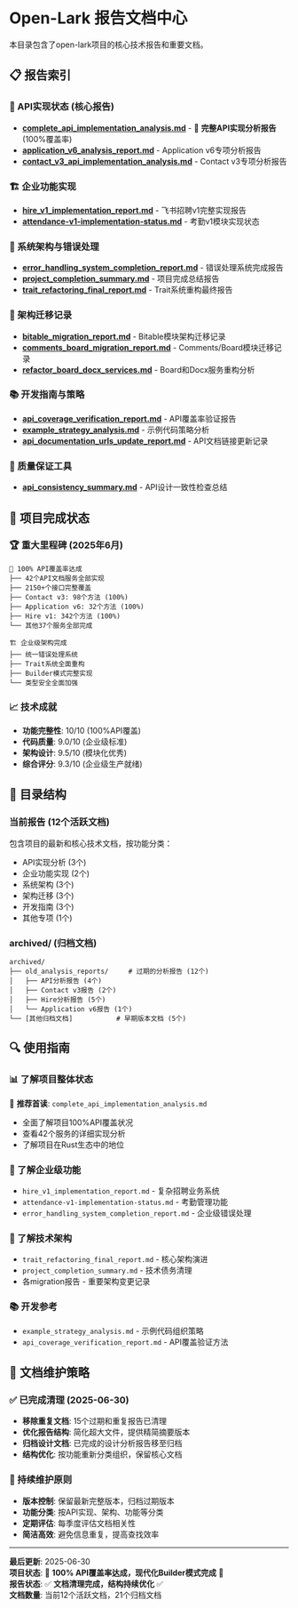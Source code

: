 # Open-Lark 报告文档中心

本目录包含了open-lark项目的核心技术报告和重要文档。

## 📋 报告索引

### 🎯 API实现状态 (核心报告)
- **[complete_api_implementation_analysis.md](./complete_api_implementation_analysis.md)** - 🌟 **完整API实现分析报告** (100%覆盖率)
- **[application_v6_analysis_report.md](./application_v6_analysis_report.md)** - Application v6专项分析报告
- **[contact_v3_api_implementation_analysis.md](./contact_v3_api_implementation_analysis.md)** - Contact v3专项分析报告

### 🏗️ 企业功能实现
- **[hire_v1_implementation_report.md](./hire_v1_implementation_report.md)** - 飞书招聘v1完整实现报告
- **[attendance-v1-implementation-status.md](./attendance-v1-implementation-status.md)** - 考勤v1模块实现状态

### 🔧 系统架构与错误处理
- **[error_handling_system_completion_report.md](./error_handling_system_completion_report.md)** - 错误处理系统完成报告
- **[project_completion_summary.md](./project_completion_summary.md)** - 项目完成总结报告
- **[trait_refactoring_final_report.md](./trait_refactoring_final_report.md)** - Trait系统重构最终报告

### 🔄 架构迁移记录
- **[bitable_migration_report.md](./bitable_migration_report.md)** - Bitable模块架构迁移记录
- **[comments_board_migration_report.md](./comments_board_migration_report.md)** - Comments/Board模块迁移记录
- **[refactor_board_docx_services.md](./refactor_board_docx_services.md)** - Board和Docx服务重构分析

### 📚 开发指南与策略
- **[api_coverage_verification_report.md](./api_coverage_verification_report.md)** - API覆盖率验证报告
- **[example_strategy_analysis.md](./example_strategy_analysis.md)** - 示例代码策略分析
- **[api_documentation_urls_update_report.md](./api_documentation_urls_update_report.md)** - API文档链接更新记录

### 🔧 质量保证工具
- **[api_consistency_summary.md](./api_consistency_summary.md)** - API设计一致性检查总结

## 🎉 项目完成状态

### 🏆 重大里程碑 (2025年6月)
```
🎯 100% API覆盖率达成
├── 42个API文档服务全部实现
├── 2150+个接口完整覆盖
├── Contact v3: 98个方法 (100%)
├── Application v6: 32个方法 (100%)
├── Hire v1: 342个方法 (100%)
└── 其他37个服务全部完成

🏗️ 企业级架构完成
├── 统一错误处理系统
├── Trait系统全面重构
├── Builder模式完整实现
└── 类型安全全面加强
```

### 📈 技术成就
- **功能完整性**: 10/10 (100%API覆盖)
- **代码质量**: 9.0/10 (企业级标准)
- **架构设计**: 9.5/10 (模块化优秀)
- **综合评分**: 9.3/10 (企业级生产就绪)

## 📂 目录结构

### 当前报告 (12个活跃文档)
包含项目的最新和核心技术文档，按功能分类：
- API实现分析 (3个)
- 企业功能实现 (2个)  
- 系统架构 (3个)
- 架构迁移 (3个)
- 开发指南 (3个)
- 其他专项 (1个)

### archived/ (归档文档)
```
archived/
├── old_analysis_reports/     # 过期的分析报告 (12个)
│   ├── API分析报告 (4个)
│   ├── Contact v3报告 (2个)
│   ├── Hire分析报告 (5个)
│   └── Application v6报告 (1个)
└── [其他归档文档]           # 早期版本文档 (5个)
```

## 🔍 使用指南

### 📊 了解项目整体状态
🌟 **推荐首读**: `complete_api_implementation_analysis.md`
- 全面了解项目100%API覆盖状况
- 查看42个服务的详细实现分析
- 了解项目在Rust生态中的地位

### 🏢 了解企业级功能
- `hire_v1_implementation_report.md` - 复杂招聘业务系统
- `attendance-v1-implementation-status.md` - 考勤管理功能
- `error_handling_system_completion_report.md` - 企业级错误处理

### 🔧 了解技术架构
- `trait_refactoring_final_report.md` - 核心架构演进
- `project_completion_summary.md` - 技术债务清理
- 各migration报告 - 重要架构变更记录

### 📚 开发参考
- `example_strategy_analysis.md` - 示例代码组织策略
- `api_coverage_verification_report.md` - API覆盖验证方法

## 📝 文档维护策略

### ✅ 已完成清理 (2025-06-30)
- **移除重复文档**: 15个过期和重复报告已清理
- **优化报告结构**: 简化超大文件，提供精简摘要版本
- **归档设计文档**: 已完成的设计分析报告移至归档
- **结构优化**: 按功能重新分类组织，保留核心文档

### 🔄 持续维护原则
- **版本控制**: 保留最新完整版本，归档过期版本
- **功能分类**: 按API实现、架构、功能等分类
- **定期评估**: 每季度评估文档相关性
- **简洁高效**: 避免信息重复，提高查找效率

---

**最后更新**: 2025-06-30  
**项目状态**: 🎉 **100% API覆盖率达成，现代化Builder模式完成** 🎉  
**报告状态**: ✅ **文档清理完成，结构持续优化** ✅  
**文档数量**: 当前12个活跃文档，21个归档文档